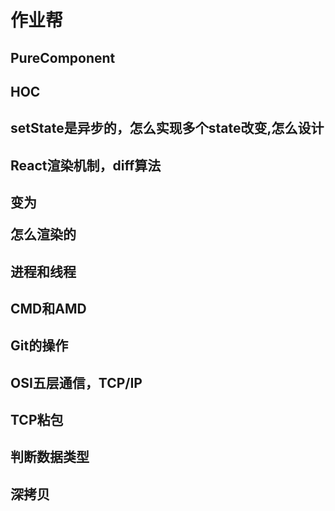 # 作业帮  
## PureComponent  
## HOC   
## setState是异步的，怎么实现多个state改变,怎么设计  
## React渲染机制，diff算法
## <div><p><p><p><p></div>变为<p><p><p><p><p></p>怎么渲染的   
## 进程和线程   
## CMD和AMD  
## Git的操作   
## OSI五层通信，TCP/IP  
## TCP粘包   
## 判断数据类型  
## 深拷贝  
